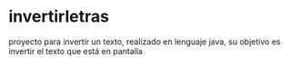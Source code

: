 # invertirletras
proyecto para invertir un texto, realizado en lenguaje java, su objetivo es invertir el texto que está en pantalla
